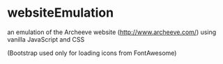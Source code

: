 # websiteEmulation

an emulation of the Archeeve website  (http://www.archeeve.com/) using vanilla JavaScript and CSS

(Bootstrap used only for loading icons from FontAwesome)

